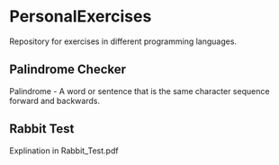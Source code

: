 # PersonalExercises
Repository for exercises in different programming languages.

## Palindrome Checker<br>
Palindrome - A word or sentence that is the same character sequence forward and backwards.

## Rabbit Test<br>
Explination in Rabbit_Test.pdf

